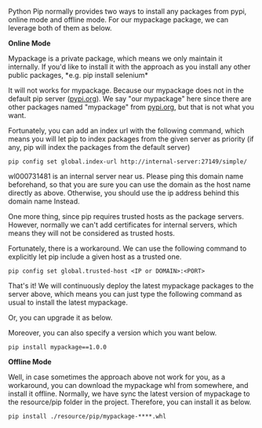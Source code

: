 Python Pip normally provides two ways to install any packages from pypi, online mode and offline mode. For our mypackage package, we can leverage both of them as below.

**Online Mode**

Mypackage is a private package, which means we only maintain it internally. If you'd like to install it with the approach as you install any other public packages, \*e.g. pip install selenium\*

It will not works for mypackage. Because our mypackage does not in the default pip server ([pypi.org](https://link.zhihu.com/?target=http%3A//pypi.org/)). We say "our mypackage" here since there are other packages named "mypackage" from [pypi.org](https://link.zhihu.com/?target=http%3A//pypi.org/), but that is not what you want.

Fortunately, you can add an index url with the following command, which means you will let pip to index packages from the given server as priority (if any, pip will index the packages from the default server)

```
pip config set global.index-url http://internal-server:27149/simple/
```

wl000731481 is an internal server near us. Please ping this domain name beforehand, so that you are sure you can use the domain as the host name directly as above. Otherwise, you should use the ip address behind this domain name Instead.

One more thing, since pip requires trusted hosts as the package servers. However, normally we can't add certificates for internal servers, which means they will not be considered as trusted hosts.

Fortunately, there is a workaround. We can use the following command to explicitly let pip include a given host as a trusted one.

```
pip config set global.trusted-host <IP or DOMAIN>:<PORT>
```

That's it! We will continuously deploy the latest mypackage packages to the server above, which means you can just type the following command as usual to install the latest mypackage.

Or, you can upgrade it as below.

Moreover, you can also specify a version which you want below.

```
pip install mypackage==1.0.0
```

**Offline Mode**

Well, in case sometimes the approach above not work for you, as a workaround, you can download the mypackage whl from somewhere, and install it offline. Normally, we have sync the latest version of mypackage to the resource/pip folder in the project. Therefore, you can install it as below.

```
pip install ./resource/pip/mypackage-****.whl
```